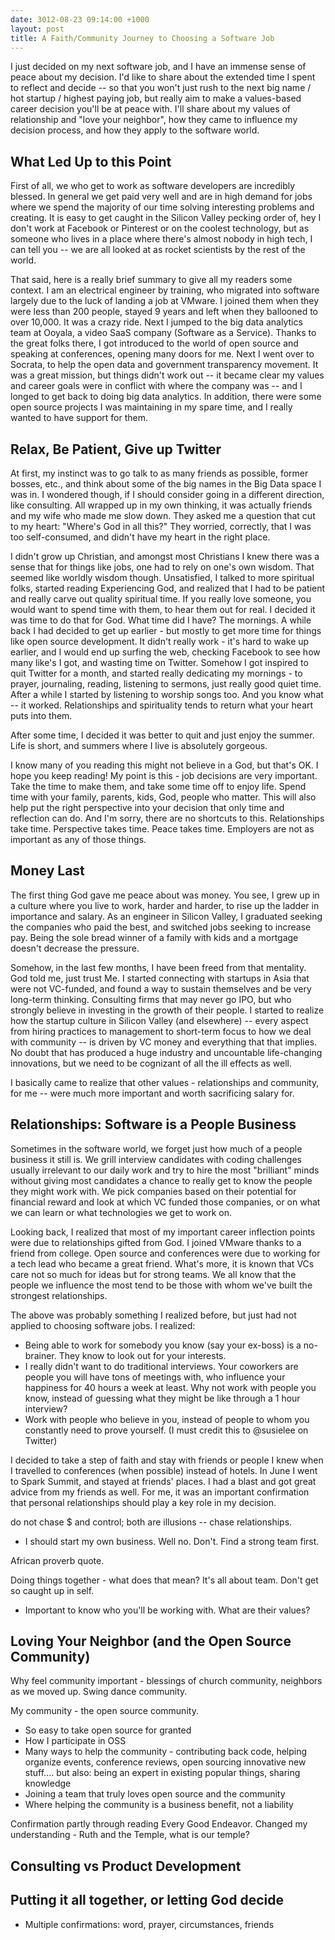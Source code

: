 ```yaml
---
date: 3012-08-23 09:14:00 +1000
layout: post
title: A Faith/Community Journey to Choosing a Software Job
---
```


I just decided on my next software job, and I have an immense sense of peace about my decision.  I'd like to share about the extended time I spent to reflect and decide -- so that you won't just rush to the next big name / hot startup / highest paying job, but really aim to make a values-based career decision you'll be at peace with.  I'll share about my values of relationship and "love your neighbor", how they came to influence my decision process, and how they apply to the software world.

## What Led Up to this Point

First of all, we who get to work as software developers are incredibly blessed.  In general we get paid very well and are in high demand for jobs where we spend the majority of our time solving interesting problems and creating.  It is easy to get caught in the Silicon Valley pecking order of, hey I don't work at Facebook or Pinterest or on the coolest technology, but as someone who lives in a place where there's almost nobody in high tech, I can tell you -- we are all looked at as rocket scientists by the rest of the world.

That said, here is a really brief summary to give all my readers some context.  I am an electrical engineer by training, who migrated into software largely due to the luck of landing a job at VMware.  I joined them when they were less than 200 people, stayed 9 years and left when they ballooned to over 10,000.  It was a crazy ride.  Next I jumped to the big data analytics team at Ooyala, a video SaaS company (Software as a Service).  Thanks to the great folks there, I got introduced to the world of open source and speaking at conferences, opening many doors for me.  Next I went over to Socrata, to help the open data and government transparency movement.  It was a great mission, but things didn't work out -- it became clear my values and career goals were in conflict with where the company was -- and I longed to get back to doing big data analytics.  In addition, there were some open source projects I was maintaining in my spare time, and I really wanted to have support for them.

## Relax, Be Patient, Give up Twitter

At first, my instinct was to go talk to as many friends as possible, former bosses, etc., and think about some of the big names in the Big Data space I was in.  I wondered though, if I should consider going in a different direction, like consulting.  All wrapped up in my own thinking, it was actually friends and my wife who made me slow down.  They asked me a question that cut to my heart: "Where's God in all this?"  They worried, correctly, that I was too self-consumed, and didn't have my heart in the right place.

I didn't grow up Christian, and amongst most Christians I knew there was a sense that for things like jobs, one had to rely on one's own wisdom.  That seemed like worldly wisdom though.  Unsatisfied, I talked to more spiritual folks, started reading Experiencing God, and realized that I had to be patient and really carve out quality spiritual time.  If you really love someone, you would want to spend time with them, to hear them out for real.  I decided it was time to do that for God.  What time did I have?  The mornings.  A while back I had decided to get up earlier - but mostly to get more time for things like open source development.  It didn't really work - it's hard to wake up earlier, and I would end up surfing the web, checking Facebook to see how many like's I got, and wasting time on Twitter.  Somehow I got inspired to quit Twitter for a month, and started really dedicating my mornings - to prayer, journaling, reading, listening to sermons, just really good quiet time.  After a while I started by listening to worship songs too.  And you know what -- it worked.  Relationships and spirituality tends to return what your heart puts into them.

After some time, I decided it was better to quit and just enjoy the summer.  Life is short, and summers where I live is absolutely gorgeous.

I know many of you reading this might not believe in a God, but that's OK.  I hope you keep reading!  My point is this - job decisions are very important.  Take the time to make them, and take some time off to enjoy life.  Spend time with your family, parents, kids, God, people who matter.  This will also help put the right perspective into your decision that only time and reflection can do.  And I'm sorry, there are no shortcuts to this.  Relationships take time.  Perspective takes time.  Peace takes time.  Employers are not as important as any of those things.

## Money Last

The first thing God gave me peace about was money.  You see, I grew up in a culture where you live to work, harder and harder, to rise up the ladder in importance and salary.  As an engineer in Silicon Valley, I graduated seeking the companies who paid the best, and switched jobs seeking to increase pay.  Being the sole bread winner of a family with kids and a mortgage doesn't decrease the pressure.

Somehow, in the last few months, I have been freed from that mentality.  God told me, just trust Me.  I started connecting with startups in Asia that were not VC-funded, and found a way to sustain themselves and be very long-term thinking.  Consulting firms that may never go IPO, but who strongly believe in investing in the growth of their people.  I started to realize how the startup culture in Silicon Valley (and elsewhere) -- every aspect from hiring practices to management to short-term focus to how we deal with community -- is driven by VC money and everything that that implies.  No doubt that has produced a huge industry and uncountable life-changing innovations, but we need to be cognizant of all the ill effects as well.

I basically came to realize that other values - relationships and community, for me -- were much more important and worth sacrificing salary for.

## Relationships: Software is a People Business

Sometimes in the software world, we forget just how much of a people business it still is.  We grill interview candidates with coding challenges usually irrelevant to our daily work and try to hire the most "brilliant" minds without giving most candidates a chance to really get to know the people they might work with.  We pick companies based on their potential for financial reward and look at which VC funded those companies, or on what we can learn or what technologies we get to work on.

Looking back, I realized that most of my important career inflection points were due to relationships gifted from God.  I joined VMware thanks to a friend from college.  Open source and conferences were due to working for a tech lead who became a great friend.  What's more, it is known that VCs care not so much for ideas but for strong teams.  We all know that the people we influence the most tend to be those with whom we've built the strongest relationships.

The above was probably something I realized before, but just had not applied to choosing software jobs.  I realized:
- Being able to work for somebody you know (say your ex-boss) is a no-brainer.  They know to look out for your interests.
- I really didn't want to do traditional interviews.  Your coworkers are people you will have tons of meetings with, who influence your happiness for 40 hours a week at least.  Why not work with people you know, instead of guessing what they might be like through a 1 hour interview?
- Work with people who believe in you, instead of people to whom you constantly need to prove yourself. (I must credit this to @susielee on Twitter)

I decided to take a step of faith and stay with friends or people I knew when I travelled to conferences (when possible) instead of hotels.  In June I went to Spark Summit, and stayed at friends' places.  I had a blast and got great advice from my friends as well.  For me, it was an important confirmation that personal relationships should play a key role in my decision.

do not chase $ and control; both are illusions -- chase relationships.
- I should start my own business.  Well no.  Don't.  Find a strong team first.

African proverb quote.

Doing things together - what does that mean?   It's all about team.  Don't get so caught up in self.
- Important to know who you'll be working with.  What are their values?

## Loving Your Neighbor (and the Open Source Community)

Why feel community important - blessings of church community, neighbors as we moved up. Swing dance community.

My community - the open source community.
- So easy to take open source for granted
- How I participate in OSS
- Many ways to help the community - contributing back code, helping organize events, conference reviews, open sourcing innovative new stuff.... but also: being an expert in existing popular things, sharing knowledge
- Joining a team that truly loves open source and the community
- Where helping the community is a business benefit, not a liability

Confirmation partly through reading Every Good Endeavor.  Changed my understanding - Ruth and the Temple, what is our temple?

## Consulting vs Product Development

## Putting it all together, or letting God decide

- Multiple confirmations: word, prayer, circumstances, friends

